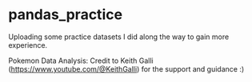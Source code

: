# pandas_practice
Uploading some practice datasets I did along the way to gain more experience.

Pokemon Data Analysis: Credit to Keith Galli (https://www.youtube.com/@KeithGalli) for the support and guidance :)
